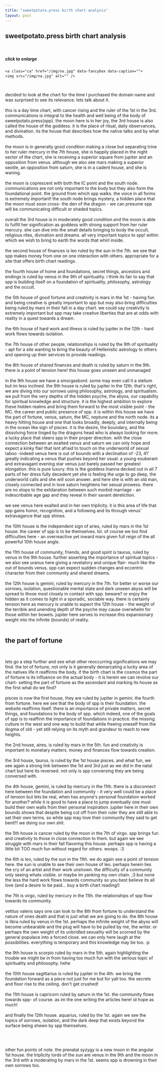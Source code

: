 ```yaml
---
title: "sweetpotato.press birth chart analysis"
layout: post
---
```


<h2>sweetpotato.press birth chart analysis</h2>
<br>


<h5>click to enlarge</h5>
  
  
  <div>
  
    <a class="ca" href="/img/na.jpg" data-fancybox data-caption="">
	<img src="/img/na.jpg" alt="" />
</a>
  
 </div>
 
 
 <br>

<p>
decided to look at the chart for the time I purchased the domain name and was surprised to see its relevance. lets talk about it. 
<br><br>
this is a day time chart, with cancer rising and the ruler of the 1st in the 3rd. communications is integral to the health and well being of the body of sweetpotato.press(spp). the moon here is in her joy, the 3rd house is also called the house of the goddess. it is the place of ritual, daily observances, and divination. its the house that describes how the native talks and by what methods. 
<br><br>
the moon is in generally good condition making a close but separating trine to her ruler mercury in the 7th house, she is happily placed in the night sector of the chart, she is receiving a superior square from jupiter and an opposition from venus. although we also see mars making a superior sextile, an opposition from saturn, she is in a cadent house, and she is waning.
<br><br>
the moon is coprescent with both the IC point and the south node. communications are not only important to the body but they also form the foundational point. the ground from which spp walks. the voice in all forms is extremely important! the south node brings mystery, a hidden place that the moon must soon cross- the den of the dragon - we can presume spp will be communicating difficult or shaded topics. 
<br><br>
overall the 3rd house is in moderately good condition and the moon is able to fulfill her signification as goddess with strong support from her ruler mercury. she can dive into the small details bringing to body the occult, religious rites, divination and dreams. all very important topics to spp! within which we wish to bring to earth the words that whirl inside. 
<br><br>
the second house of finances is leo ruled by the sun in the 7th. we see that spp makes money from one on one interaction with others. appropriate for a site that offers birth chart readings. 
<br><br>
the fourth house of home and foundations, secret things, ancestors and endings is ruled by venus in the 9th of spirituality. i think its fair to say that spp is building itself on a foundation of spirituality, philosophy, astrology and the occult. 
<br><br>
the 5th house of good fortune and creativity is mars in the 1st - having fun and being creative is greatly important to spp but may also bring difficulties being ruled by mars in their fall in a day chart. we could say creativity is extremely important but spp may take creative liberties that are at odds with reality in a quest towards a dream. 
<br><br>
the 6th house of hard work and illness is ruled by jupiter in the 12th - hard work flows towards isolation.
<br><br>
the 7th house of other people, relationships is ruled by the 9th of spirituality - apt for a site wanting to bring the beauty of Hellenistic astrology to others and opening up their services to provide readings. 
<br><br>
the 8th house of shared finances and death is ruled by saturn in the 9th. there is a point of tension here! this house goes unseen and unmanaged 
<br><br>
in the 9th house we have a smorgasbord. some may even call it a stelium but im less inclined. the 9th house is ruled by jupiter in the 12th. that's right, we are diving into our sorrows using philosophy, astrology, and spiritualism. we pull from the very depths of the hidden psyche, the abyss, our capability for spiritual knowledge and structure. it is the highest ambition to explore these hidden realms and bring them forward to the most visible point - the MC. the career and public presence of spp. it is within this house we have the part of fortune, venus, saturn, the MC, neptune and the north node. its a heavy hitting house and one that looks broadly, deeply, and internally being in the ocean like sign of pisces. it is the desire, the boundary, and the dissolving force tinged by the dragons head who is always looking for more. a lucky place that steers spp in their proper direction. with the close connection between an exalted venus and saturn we can only hope and expect a kinky flair that isnt afraid to touch on the underworld of sexual taboo -indeed venus here is out of bounds with a declination of -23, 41' greatly indicating a venus that pushes beyond her usual. a young exuberant and extravagant evening star venus just barely passed her greatest elongation. this is pure luxury. this is the goddess Inanna decked out in all 7 parts of her dress fully decedent yet she is feeling the urge to go deep, the underworld calls and she will soon answer. and here she is with an old man, closely connected and in love saturn heightens her sexual prowess. there are no stops to the exhilaration between such morbid marriage - an indescribable age gap and they reveal in their savant dereliction. 
<br><br>
we see venus here exalted and in her own triplicity. it is this area of life that spp gains honor, recognition, and a following and its through venus' extravagance that spp shines. 
<br><br>
the 10th house is the independent sign of aries, ruled by mars in the 1st house. the career of spp is to be themselves. lol. of course we too find difficulties here - an overreactive yet inward mars given full reign of the all powerful 10th house angle. 
<br><br>
the 11th house of community, friends, and good spirit is taurus, ruled by venus in the 9th house. further asserting the importance of spiritual topics - we also see uranus here giving a revelatory and unique flair- much like the out of bounds venus. spp can expect sudden changes and eccentric character from their community and shared dreams. 
<br><br> 
the 12th house is gemini, ruled by mercury in the 7th. for better or worse our sorrows, isolation, questionable mental state and dark unseen abyss will be spread to those most closely in contact with spp. beware? or enjoy the hidden as it comes to light in a sporadic, sociable way. there is certainly tension here as mercury is unable to aspect the 12th house - the weight of the terrible and unending depth of the psyche may cause overwhelm for those within her bowels. jupiter here serves to increase this expansionary weight into the infinite (bounds) of reality. 
<br><br>
<h2>the part of fortune</h2>
<br>
<p>
lets go a step further and see what other reoccurring significations we may find. the lot of fortune, not only is it generally demarcating a lucky area of the natives life it reaffirms the body. if the birth chart is the cosmos the part of fortune is its influence on the actual body - it is herein we can revolve our chart- setting the part of fortune as the ascendant and marking its house as the first what do we find? 
<br><br>
pisces is now the first house, they are ruled by jupiter in gemini. the fourth from fortune. here we see that the body of spp is their foundation. the website reaffirms itself. there is an importance of private matters, secret things, and foundations to the body of spp. which indeed, one of the goals of spp is to reaffirm the importance of foundations in practice. the missing culture in the west and one way to build that while freeing oneself from the dogma of old - yet still relying on its myth and grandeur to reach to new heights. 
<br><br>
the 2nd house, aires, is ruled by mars in the 5th. fun and creativity is important to monetary matters. money and finances flow towards creation. 
<br><br>
the 3rd house, taurus. is ruled by the 1st house pisces. and what fun, we see again a strong link between the 1st and 3rd just as we did in the natal chart but here its reversed. not only is spp conversing they are being conversed with. 
<br><br>
the 4th house, gemini, is ruled by mercury in the 11th. there is a disconnect here between the foundation and community - it very well could be a place of tension but lets be real, when has anyone's personal foundation worked for another? while it is good to have a place to jump eventually one must build their own walls from their personal inspiration. jupiter here in their own bounds shows that despite being cut off from their ruler they are still able to set their own terms. so while spp may love their community they said to get bent!!! we doing our own shit. 
<br><br>
the 5th house is cancer ruled by the moon in the 7th of virgo. spp brings fun and creativity to those in close connection to them. but again we see struggle with mars in their fall flavoring this house. perhaps spp is having a little bit TOO much fun without regard for others. woops. :3 
<br><br>
the 6th is leo, ruled by the sun in the 11th. we do again see a point of tension here. the sun is unable to see their own house of leo. perhaps herein lies the cry of an artist and their work unshown. the difficulty of a community only seeing whats visible. or maybe im yanking my own chain. ;3 but none the less the hard work flows towards community so you best believe its all love (and a desire to be paid... buy a birth chart reading!)
<br><br>
the 7th is virgo, ruled by mercury in the 11th. the relationships of spp flow towards its community. 
<br><br>
vettius valens says one can look to the 8th from fortune to understand the nature of ones death and that is just what we are going to do. the 8th house is libra ruled by venus in the 1st. perhaps the infinite weight of the abyss will become unbearable and the plug will have to be pulled by me, the writer. or perhaps the own weight of its unbridled sexuality will  be scorned by the general populace into a forced close. we can only here laugh at the possibilities. everything is temporary and this knowledge may be too. :p
<br><br>
the 9th house is scorpio ruled by mars in the 5th. again highlighting the trouble we might be in from having too much fun with the serious topic of spirituality and philosophy. hehe
<br><br>
the 10th house sagittarius is ruled by jupiter in the 4th. we bring the foundation forward as a piece not just for me but for yall too. the secrets and floor rise to the ceiling. don't get crushed!
<br><br>
the 11th house is capricorn ruled by saturn in the 1st. the community flows towards spp- of course. as im the one writing the articles here! id hope as much! 
<br><br>
and finally the 12th house. aquarius, ruled by the 1st. again we see the topics of sorrows, isolation, and the dark deep that exists beyond the surface being shewn by spp themselves. 

<br><br>

other fun points of note. the prenatal syzygy is a new moon in the angular 1st house. the triplicity lords of the sun are venus in the 9th and the moon in the 3rd with a moderating by mars in the 1st. seems spp is drowning in their own sorrows too. 


</p>
</p>
